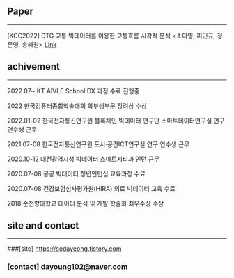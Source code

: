 
## Paper
- - -
[KCC2022] DTG 교통 빅데이터를 이용한 교통흐름 시각적 분석 <소다영, 피민규, 정문영, 송혜원> [Link](https://www.dbpia.co.kr/journal/articleDetail?nodeId=NODE11119162)

## achivement
- - -
2022.07~ KT AIVLE School DX 과정 수료 진행중

2022 한국컴퓨터종합학술대회 학부생부문 장려상 수상

2022.01-02 한국전자통신연구원 블록체인·빅데이터 연구단 스마트데이터연구실 연구 연수생 근무

2021.07-08 한국전자통신연구원 도시·공간ICT연구실 연구 연수생 근무

2020.10-12 대전광역시청 빅데이터 스마트시티과 인턴 근무

2020.07-08 공공 빅데이터 청년인턴십 교육과정 수료

2020.07-08 건강보험심사평가원(HIRA) 의료 빅데이터 교육 수료

2018 순천향대학교 데이터 분석 및 개발 학술회 최우수상 수상

## site and contact
- - -
###[site] https://sodayeong.tistory.com

### [contact] dayoung102@naver.com
